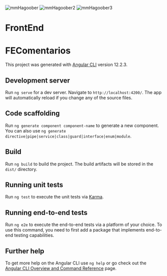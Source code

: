 ![mmHagoober](https://user-images.githubusercontent.com/54670092/147578773-6c030a4c-f6da-4707-8ea5-4ea606d2f366.jpg)
![mmHagoober2](https://user-images.githubusercontent.com/54670092/147578847-2fe7df15-beef-410a-b92d-59b877d4a266.jpg)
![mmHagoober3](https://user-images.githubusercontent.com/54670092/147578964-8ddcd6fc-5259-44fb-b5af-686be2f8c364.jpg)
# FrontEnd
# FEComentarios

This project was generated with [Angular CLI](https://github.com/angular/angular-cli) version 12.2.3.

## Development server

Run `ng serve` for a dev server. Navigate to `http://localhost:4200/`. The app will automatically reload if you change any of the source files.

## Code scaffolding

Run `ng generate component component-name` to generate a new component. You can also use `ng generate directive|pipe|service|class|guard|interface|enum|module`.

## Build

Run `ng build` to build the project. The build artifacts will be stored in the `dist/` directory.

## Running unit tests

Run `ng test` to execute the unit tests via [Karma](https://karma-runner.github.io).

## Running end-to-end tests

Run `ng e2e` to execute the end-to-end tests via a platform of your choice. To use this command, you need to first add a package that implements end-to-end testing capabilities.

## Further help

To get more help on the Angular CLI use `ng help` or go check out the [Angular CLI Overview and Command Reference](https://angular.io/cli) page.
